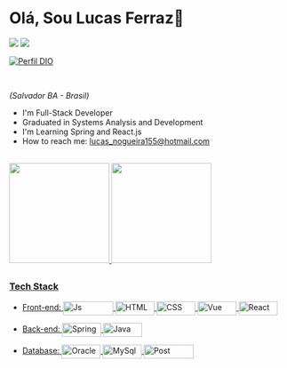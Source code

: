 # Olá, Sou Lucas Ferraz👋

<div>
  <a href="https://www.linkedin.com/in/lucasferraz101/"><img src= "https://user-images.githubusercontent.com/66107547/130264974-3fc9fd8d-0e37-4022-9205-c57f4415efaa.png"></a>
  <a href="mailto:lucas_nogueira155@hotmail.com"><img src= "https://img.shields.io/badge/Microsoft_Outlook-0078D4?style=for-the-badge&logo=microsoft-outlook&logoColor=white"></a>

  [![Perfil DIO](https://img.shields.io/badge/-Meu%20Perfil%20na%20DIO-0077B5?style=for-the-badge&logo=gitbook&logoColor=white)](https://www.dio.me/users/lucas_nogueira155)
</div><br>




<i>(Salvador BA - Brasil)</i>






- I'm Full-Stack Developer
- Graduated in Systems Analysis and Development
- I'm Learning Spring and React.js
- How to reach me: lucas_nogueira155@hotmail.com
<br>

<div>
  <a href="https://github.com/lucas01101996">
  <img height="180em" src="https://github-readme-stats.vercel.app/api?username=lucas01101996&show_icons=true&theme=vision-friendly-dark&include_all_commits=true&count_private=true"/>
  <img height="180em" src="https://github-readme-stats.vercel.app/api/top-langs/?username=lucas01101996&layout=compact&langs_count=7&theme=vision-friendly-dark"/>
</div>
  
  ##

<div style="display: inline_block">
  
  ### Tech Stack <br>
  - Front-end:
    <img align="center" alt="Js" height="25" width="90" src="https://img.shields.io/badge/JavaScript-323330?style=for-the-badge&logo=javascript&logoColor=F7DF1E">
    <img align="center" alt="HTML" height="25" width="70" src="https://img.shields.io/badge/HTML5-E34F26?style=for-the-badge&logo=html5&logoColor=white">
    <img align="center" alt="CSS" height="25" width="70" src="https://img.shields.io/badge/CSS3-1572B6?style=for-the-badge&logo=css3&logoColor=whit">
    <img align="center" alt="Vue" height="25" width="70" src="https://img.shields.io/badge/Vue.js-35495E?style=for-the-badge&logo=vue.js&logoColor=4FC08D">
    <img align="center" alt="React" height="25" width="70" src="https://img.shields.io/badge/React-20232A?style=for-the-badge&logo=react&logoColor=61DAFB"></br>
  - Back-end: 
    <img align="center" alt="Spring" height="25" width="70" src="https://img.shields.io/badge/Spring-6DB33F?style=for-the-badge&logo=spring&logoColor=white">
    <img align="center" alt="Java" height="25" width="70" src="https://img.shields.io/badge/Java-ED8B00?style=for-the-badge&logo=java&logoColor=white">
  
  - Database:
    <img align="center" alt="Oracle" height="25" width="70" src="https://img.shields.io/badge/Oracle-F80000?style=for-the-badge&logo=oracle&logoColor=white">
    <img align="center" alt="MySql" height="25" width="70" src="https://img.shields.io/badge/MySQL-00000F?style=for-the-badge&logo=mysql&logoColor=white">
    <img align="center" alt="Post" height="25" width="90" src="https://img.shields.io/badge/PostgreSQL-316192?style=for-the-badge&logo=postgresql&logoColor=white">
</div>

